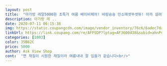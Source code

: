 ```yaml
---
layout: post 
title:  "아가방 레알5000원 초특가 여름 베이비페어! 바람슝슝 민소매셋뚜셋뜌! 아까 살려구 했는데 이미 벌써 없어없어 상하셋뚜!" 
description: 아가방 레 ..
date: 2020-07-11 06:15:38 
img: https://static.coupangcdn.com/image/vendor_inventory/76c6/6adec7da0f523708a0087116910c6df2ba9791325675701b87e812e708bd.jpg 
linkUrl: https://link.coupang.com/re/AFFSDP?lptag=AF3600438&subid=ahnPublicAsk&pageKey=238880192&itemId=759286234&vendorItemId=4915086332&traceid=V0-113-14658637a56640cf 
categories: [1003] 
color: 35B62C 
price: 5000 
author: Ask View Shop 
cont:  "면 재질이 시원한 재질이라 여름내내 잘 입을거 같습니다<br/>" 
---
```


